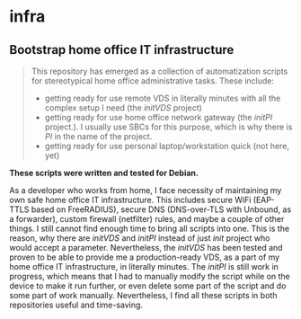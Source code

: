 # infra
## Bootstrap home office IT infrastructure

> This repository has emerged as a collection of automatization scripts for stereotypical home office administrative tasks.
> These include: 
> - getting ready for use remote VDS in literally minutes with all the complex setup I need (the _initVDS_ project) 
> - getting ready for use home office network gateway (the _initPI_ project.). I usually use SBCs for this purpose, which is why there is *PI* in the name of the project.
> - getting ready for use personal laptop/workstation quick (not here, yet)

**These scripts were written and tested for Debian.**

As a developer who works from home, I face necessity of maintaining my own safe home office IT infrastructure. This includes secure WiFi (EAP-TTLS based on FreeRADIUS), secure DNS (DNS-over-TLS with Unbound, as a forwarder), custom firewall (netfilter) rules, and maybe a couple of other things. 
I still cannot find enough time to bring all scripts into one. This is the reason, why there are _initVDS_ and _initPI_ instead of just _init_ project who would accept a parameter. Nevertheless, the *initVDS* has been tested and proven to be able to provide me a production-ready VDS, as a part of my home office IT infrastructure, in literally minutes. The *initPI* is still work in progress, which means that I had to manually modify the script while on the device to make it run further, or even delete some part of the script and do some part of work manually. Nevertheless, I find all these scripts in both repositories useful and time-saving.

